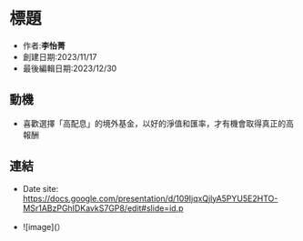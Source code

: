 # 標題
- 作者:**李怡菁**
- 創建日期:2023/11/17
- 最後編輯日期:2023/12/30

## 動機
- 喜歡選擇「高配息」的境外基金，以好的淨值和匯率，才有機會取得真正的高報酬


## 連結
- Date site: https://docs.google.com/presentation/d/109IjqxQjlyA5PYU5E2HTO-MSr1ABzPGhIDKavkS7GP8/edit#slide=id.p
  
- ![image](）
